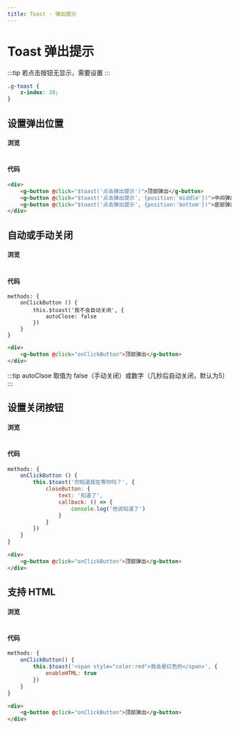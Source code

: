 ```yaml
---
title: Toast - 弹出提示
---
```

# Toast 弹出提示
:::tip
若点击按钮无显示，需要设置
:::
``` CSS
.g-toast {
    z-index: 30;
}
```
## 设置弹出位置

#### 浏览
#
<ClientOnly>
<toast-demo-1></toast-demo-1>
</ClientOnly>

#### 代码

```html
<div>
    <g-button @click="$toast('点击弹出提示')">顶部弹出</g-button>
    <g-button @click="$toast('点击弹出提示', {position:'middle'})">中间弹出</g-button>
    <g-button @click="$toast('点击弹出提示', {position:'bottom'})">底部弹出</g-button>
</div>
```
## 自动或手动关闭

#### 浏览
#
<ClientOnly>
<toast-demo-2></toast-demo-2>
</ClientOnly>

#### 代码

``` js{4}
methods: {
    onClickButton () {
        this.$toast('我不会自动关闭', {
            autoClose: false
        })
    }
}
```
```html
<div>
    <g-button @click="onClickButton">顶部弹出</g-button>
</div>
```
:::tip
autoClsoe 取值为 false（手动关闭）或数字（几秒后自动关闭，默认为5）
:::
## 设置关闭按钮

#### 浏览
#
<ClientOnly>
<toast-demo-3></toast-demo-3>
</ClientOnly>

#### 代码

``` js
methods: {
    onClickButton () {
        this.$toast('你知道我在等你吗？', {
            closeButton: {
                text: '知道了',
                callback: () => {
                    console.log('他说知道了')
                }
            }
        })
    }
}
```
```html
<div>
    <g-button @click="onClickButton">顶部弹出</g-button>
</div>
```
## 支持 HTML

#### 浏览
#
<ClientOnly>
<toast-demo-4></toast-demo-4>
</ClientOnly>

#### 代码

``` js
methods: {
    onClickButton() {
        this.$toast('<span style="color:red">我会是红色的</span>', {
            enableHTML: true
        })
    }
}
```
```html
<div>
    <g-button @click="onClickButton">顶部弹出</g-button>
</div>
```